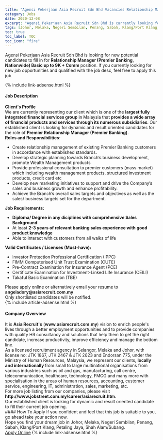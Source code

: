 ```yaml
---
title: "Agensi Pekerjaan Asia Recruit Sdn Bhd Vacancies Relationship Manager (Premier Banking, Nationwide) Basic up to 9K + Comm" 
category: Jobs 
date: 2020-12-08 
excerpt: "Agensi Pekerjaan Asia Recruit Sdn Bhd is currently looking for suitable person to fill in the Relationship Manager (Premier Banking, Nationwide) Basic up to 9K + Comm which positioned at Johor, Melaka, Negeri Sembilan, Penang, Sabah, Klang/Port Klang, Petaling Jaya, Shah Alam/Subang" 
tags: [Johor, Melaka, Negeri Sembilan, Penang, Sabah, Klang/Port Klang, Petaling Jaya, Shah Alam/Subang] 
toc: true 
toc_label: TOC 
toc_icon: "fire" 
--- 
```


<p>Agensi Pekerjaan Asia Recruit Sdn Bhd is looking for new potential candidates to fill in for <b>Relationship Manager (Premier Banking, Nationwide) Basic up to 9K + Comm</b> position. If you currently looking for new job opportunities and qualified with the job desc, feel free to apply this job.
</p>{% include link-adsense.html %} 
<div><div><div><h4>Job Description</h4></div></div><div><div><span><div><div><strong>Client's Profile</strong></div><div>We are currently representing our client which is one of the <strong>largest fully integrated financial services group</strong> in Malaysia that <strong>provides a wide array of financial products and services through its numerous subsidiaries</strong>. Our established client is looking for dynamic and result oriented candidates for the role of <strong>Premier Relationship Manager (Premier Banking)</strong>.</div><div><strong>Roles and Responsibilities:</strong></div><ul><li>Create relationship management of existing Premier Banking customers in accordance with established standards.</li><li>Develop strategic planning towards Branch&#8217;s business development, promote Wealth Management products</li><li>Provide professional consultation to premier customers (mass market) which including wealth management products, structured investment products, credit card etc</li><li>Develop new marketing initiatives to support and drive the Company&#8217;s sales and business growth and enhance profitability.</li><li>Achieve the Branch&#8217;s overall sales targets and objectives as well as the sales/ business targets set for the department.</li></ul><div><strong>Job Requirements:</strong></div><ul><li><strong>Diploma/ Degree in any diciplines with comprehensive Sales Background</strong></li><li>At least <strong>2-3 years of relevant banking sales experience with good product knowledge</strong></li><li>Able to interact with customers from all walks of life</li></ul><div><strong>Valid Certificates / Licenses (Must-have):</strong></div><ul><li>Investor Protection Professional Certification (IPPC)</li><li>FIMM Computerised Unit Trust Examination (CUTE)&#160;</li><li>Pre-Contract Examination for Insurance Agent (PCE)&#160;</li><li>Certificate Examination for Investment-Linked Life Insurance (CEILI)&#160;</li><li>Takaful Basic Examination (TBE)&#160;</li></ul><div>Please apply online or alternatively email your resume to <strong>angeladory@asiarecruit.com.my</strong></div><div>Only shortlisted candidates will be notified.</div></div></span></div></div></div> 
{% include article-adsense.html %} 
<div><div><div><h4>Company Overview</h4></div></div><div><div><span><div><div>It is <strong>Asia Recruit's</strong> (<strong>www.asiarecruit.com.my</strong>) vision to enrich people's lives through a better employment opportunities and to provide companies with quality HR consultancy and solutions that help them to get the right candidate, increase productivity, improve efficiency and manage the bottom line.</div><div>As a licensed recruitment agency in Selangor, Melaka and Johor, with license no: JTK 1867, JTK 2467 &amp; JTK 2623 and Endorsan 775, under the Ministry of Human Resources, Malaysia, we represent our clients, <strong>locally and internationally </strong>from small to large multinational organisations from various industries such as oil and gas, manufacturing, call centre, telecommunication, healthcare, technology, FMCG and many more with specialisation in the areas of human resources, accounting, customer service, engineering, IT, administration, sales, marketing, etc.</div><div>For more job listing from our companies, please visit <strong>http://www.jobstreet.com.my/career/asiarecruit.htm</strong>.</div><div>Our established client is looking for dynamic and result oriented candidate to fill their current job opening.</div></div></span></div></div></div> 
#### How To Apply 
If you confident and feel that this job is suitable to you, go ahead take your action now. <br/> 
Hope you find your dream job in Johor, Melaka, Negeri Sembilan, Penang, Sabah, Klang/Port Klang, Petaling Jaya, Shah Alam/Subang. <br/> 
<a href="https://www.jobstreet.com.my/en/job/relationship-manager-premier-banking-nationwide-basic-up-to-9k-comm-4438969?jobId=jobstreet-my-job-4438969&sectionRank=21&token=0~e77e977c-a413-4f53-af5b-e15a407bc466&fr=SRP%20View%20In%20New%20Ta" class="btn btn--info" target="_blank" rel="nofollow noopenner">Apply Online</a> 
{% include link-adsense.html %} 